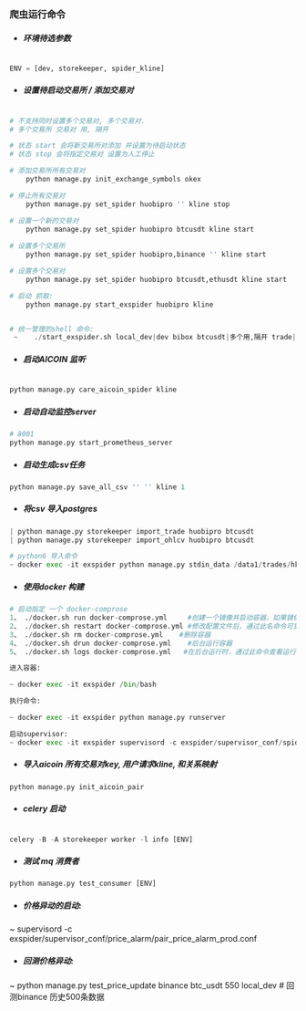 
### 爬虫运行命令

- ##### 环境待选参数
```python

ENV = [dev, storekeeper, spider_kline]
```

- ##### 设置待启动交易所 / 添加交易对

```python

# 不支持同时设置多个交易对, 多个交易对.
# 多个交易所 交易对 用, 隔开

# 状态 start 会将新交易所对添加 并设置为待启动状态
# 状态 stop 会将指定交易对 设置为人工停止

# 添加交易所所有交易对
    python manage.py init_exchange_symbols okex

# 停止所有交易对
    python manage.py set_spider huobipro '' kline stop

# 设置一个新的交易对
    python manage.py set_spider huobipro btcusdt kline start
    
# 设置多个交易所
    python manage.py set_spider huobipro,binance '' kline start

# 设置多个交易对
    python manage.py set_spider huobipro btcusdt,ethusdt kline start

# 启动 抓取:
    python manage.py start_exspider huobipro kline


# 统一管理的shell 命令:
 ~    ./start_exspider.sh local_dev|dev bibox btcusdt|多个用,隔开 trade|kline 
```

- ##### 启动AICOIN 监听
```python

python manage.py care_aicoin_spider kline
```

- ##### 启动自动监控server
```python
# 8001
python manage.py start_prometheus_server
```

- ##### 启动生成csv任务
```python
python manage.py save_all_csv '' '' kline 1

```

- ##### 将csv 导入postgres
```python
| python manage.py storekeeper import_trade huobipro btcusdt
| python manage.py storekeeper import_ohlcv huobipro btcusdt

# python6 导入命令
~ docker exec -it exspider python manage.py stdin_data /data1/trades/hk1/ okex btcusdt trade storekeeper

```

- ##### 使用docker 构建
```python
# 启动指定 一个 docker-comprose 
1、 ./docker.sh run docker-comprose.yml     #创建一个镜像并启动容器，如果镜像已经创建过了会直接启动容器。
2、 ./docker.sh restart docker-comprose.yml #修改配置文件后，通过此名命令可重新加载容器运行
3、 ./docker.sh rm docker-comprose.yml    #删除容器
4、 ./docker.sh drun docker-comprose.yml    #后台运行容器
5、 ./docker.sh logs docker-comprose.yml   #在后台运行时，通过此命令查看运行的内容

进入容器:

~ docker exec -it exspider /bin/bash

执行命令:

~ docker exec -it exspider python manage.py runserver

启动supervisor:
~ docker exec -it exspider supervisord -c exspider/supervisor_conf/spiders/spider1.conf

```

- ##### 导入aicoin 所有交易对key, 用户请求kline, 和关系映射
```python
python manage.py init_aicoin_pair
```

- ##### celery 启动
```python

celery -B -A storekeeper worker -l info [ENV]
```

- ##### 测试 mq 消费者
```python
python manage.py test_consumer [ENV]
```

- ##### 价格异动的启动:
~ supervisord -c exspider/supervisor_conf/price_alarm/pair_price_alarm_prod.conf

- ##### 回测价格异动:
~ python manage.py test_price_update binance btc_usdt 550 local_dev # 回测binance 历史500条数据
